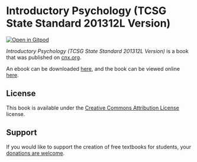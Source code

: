 # Introductory Psychology (TCSG State Standard 201312L Version)

[![Open in Gitpod](https://gitpod.io/button/open-in-gitpod.svg)](https://gitpod.io/from-referrer/)

_Introductory Psychology (TCSG State Standard 201312L Version)_ is a book that was published on [cnx.org](https://cnx.org/).

An ebook can be downloaded [here](https://github.com/cnx-user-books/cnxbook-introductory-psychology-tcsg-state-standard-201312l-version/releases/latest), and the book can be viewed online [here](https://github.com/cnx-user-books/cnxbook-introductory-psychology-tcsg-state-standard-201312l-version/releases/latest).

## License
This book is available under the [Creative Commons Attribution License](./LICENSE) license.

## Support
If you would like to support the creation of free textbooks for students, your [donations are welcome](https://riceconnect.rice.edu/donation/support-openstax-banner).
